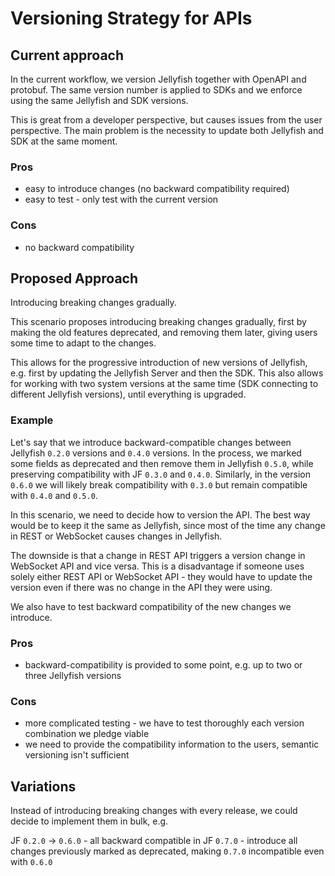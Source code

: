 # Versioning Strategy for APIs

## Current approach
In the current workflow, we version Jellyfish together with OpenAPI and protobuf.
The same version number is applied to SDKs and we enforce using the same Jellyfish and SDK versions.

This is great from a developer perspective, but causes issues from
the user perspective.
The main problem is the necessity to update both Jellyfish and SDK
at the same moment.

### Pros
* easy to introduce changes (no backward compatibility required)
* easy to test - only test with the current version

### Cons
* no backward compatibility


## Proposed Approach
Introducing breaking changes gradually.

This scenario proposes introducing breaking changes gradually,
first by making the old features deprecated, and removing them
later, giving users some time to adapt to the changes.

This allows for the progressive introduction of new versions of Jellyfish,
e.g. first by updating the Jellyfish Server and then the SDK.
This also allows for working with two system versions at the same time
(SDK connecting to different Jellyfish versions),
until everything is upgraded.

### Example
Let's say that we introduce backward-compatible changes between Jellyfish
`0.2.0` versions and `0.4.0` versions. In the process, we marked
some fields as deprecated and then remove them in Jellyfish `0.5.0`,
while preserving compatibility with JF `0.3.0` and `0.4.0`.
Similarly, in the version `0.6.0` we will likely break compatibility
with `0.3.0` but remain compatible with `0.4.0` and `0.5.0`.

In this scenario, we need to decide how to version the API.
The best way would be to keep it the same as Jellyfish,
since most of the time any change in REST or WebSocket causes
changes in Jellyfish.

The downside is that a change in REST API triggers a version change
in WebSocket API and vice versa. This is a disadvantage if someone uses 
solely either REST API or WebSocket API - they would have to
update the version even if there was no change in the API they were using.

We also have to test backward compatibility of the new changes we introduce.

### Pros
* backward-compatibility is provided to some point, e.g. up to two or three Jellyfish versions

### Cons
* more complicated testing - we have to test thoroughly each
version combination we pledge viable
* we need to provide the compatibility information to the users,
semantic versioning isn't sufficient

## Variations

Instead of introducing breaking changes with every release, we could
decide to implement them in bulk, e.g.

JF `0.2.0` -> `0.6.0` - all backward compatible
in JF `0.7.0` - introduce all changes previously marked as deprecated,
making `0.7.0` incompatible even with `0.6.0`
